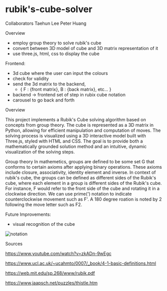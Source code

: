 # rubik's-cube-solver
Collaborators
Taehun Lee
Peter Huang

Overview
- employ group theory to solve rubik's cube
- convert between 3D model of cube and 3D matrix representation of it
- use three.js, html, css to display the cube


Frontend: 
- 3d cube where the user can input the colours
- check for validity 
- send the 3d matrix to the backend, 
    - {
        F : {front matrix}, 
        B : {back matrix},
        etc...
    }
- backend -> frontend set of step in rubix cube notation
- carousel to go back and forth 


Overview

This project implements a Rubik's Cube solving algorithm based on concepts from group theory. The cube is represented as a 3D matrix in Python, allowing for efficient manipulation and computation of moves. The solving process is visualized using a 3D interactive model built with Three.js, styled with HTML and CSS. The goal is to provide both a mathematically grounded solution method and an intuitive, dynamic visualization of the solving steps.

Group theory
In mathemetics, groups are defined to be some set G that conforms to certain axioms after applying binary operations. These axioms include closure, associativity, identity element and inverse. In context of rubik's cube, the groups can be defined as different sides of the Rubik's cube, where each element in a group is different sides of the Rubik's cube. For instance, F would refer to the front side of the cube and rotating it in a clockwise direction. We can use prime(') notation to indicate counterclockwise movement such as F'. A 180 degree roation is noted by 2 following the move letter such as F2.

Future Improvements:
- visual recognition of the cube

![notation](https://github.com/user-attachments/assets/9bf9081b-1705-4526-84d4-5728c745065b)

Sources

https://www.youtube.com/watch?v=zkADn-9wEgc

https://www.ucl.ac.uk/~ucahmto/0007/_book/4-1-basic-definitions.html

https://web.mit.edu/sp.268/www/rubik.pdf

https://www.jaapsch.net/puzzles/thistle.htm

